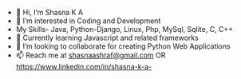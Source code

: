 - 👋 Hi, I’m Shasna K A 
- 👀 I’m interested in Coding and Development
- My Skills- Java, Python-Django, Linux, Php, MySql, Sqlite, C, C++
- 🌱 Currently learning Javascript and related frameworks
- 💞️ I’m looking to collaborate for creating Python Web Applications
- 📫 Reach me at shasnaashraf@gmail.com OR https://www.linkedin.com/in/shasna-k-a-

<!---
ShasnaKA/ShasnaKA is a ✨ special ✨ repository because its `README.md` (this file) appears on your GitHub profile.
You can click the Preview link to take a look at your changes.
--->
